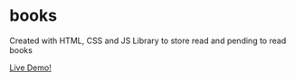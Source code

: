 # books
Created with HTML, CSS and JS
Library to store read and pending to read books

[Live Demo!](https://nicolastrucco.github.io/books/)
